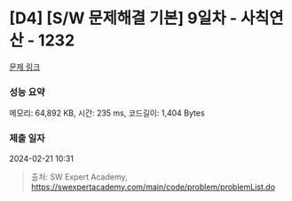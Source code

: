 # [D4] [S/W 문제해결 기본] 9일차 - 사칙연산 - 1232 

[문제 링크](https://swexpertacademy.com/main/code/problem/problemDetail.do?contestProbId=AV141J8KAIcCFAYD) 

### 성능 요약

메모리: 64,892 KB, 시간: 235 ms, 코드길이: 1,404 Bytes

### 제출 일자

2024-02-21 10:31



> 출처: SW Expert Academy, https://swexpertacademy.com/main/code/problem/problemList.do